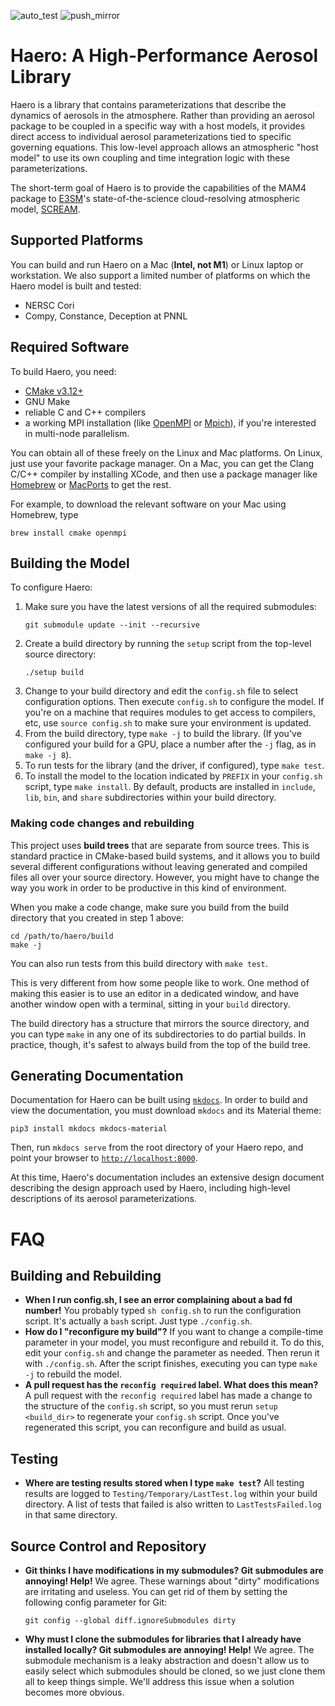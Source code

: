 ![auto_test](https://github.com/jeff-cohere/haero/actions/workflows/auto_test.yml/badge.svg)
![push_mirror](https://github.com/jeff-cohere/haero/actions/workflows/push_mirror.yml/badge.svg)

# Haero: A High-Performance Aerosol Library

Haero is a library that contains parameterizations that describe the dynamics of
aerosols in the atmosphere. Rather than providing an aerosol package to be
coupled in a specific way with a host models, it provides direct access to
individual aerosol parameterizations tied to specific governing equations. This
low-level approach allows an atmospheric "host model" to use its own coupling
and time integration logic with these parameterizations.

The short-term goal of Haero is to provide the capabilities of the MAM4 package
to [E3SM](https://github.com/E3SM-Project)'s state-of-the-science cloud-resolving
atmospheric model, [SCREAM](https://github.com/E3SM-Project/scream).

## Supported Platforms

You can build and run Haero on a Mac (**Intel, not M1**) or Linux laptop or
workstation. We also support a limited number of platforms on which the Haero
model is built and tested:

* NERSC Cori
* Compy, Constance, Deception at PNNL

## Required Software

To build Haero, you need:

* [CMake v3.12+](https://cmake.org/)
* GNU Make
* reliable C and C++ compilers
* a working MPI installation (like [OpenMPI](https://www.open-mpi.org/) or
  [Mpich](https://www.mpich.org/)), if you're interested in multi-node
  parallelism.

You can obtain all of these freely on the Linux and Mac platforms. On Linux,
just use your favorite package manager. On a Mac, you can get the Clang C/C++
compiler by installing XCode, and then use a package manager like
[Homebrew](https://brew.sh/) or [MacPorts](https://www.macports.org/) to get
the rest.

For example, to download the relevant software on your Mac using Homebrew, type

```
brew install cmake openmpi
```

## Building the Model

To configure Haero:

1. Make sure you have the latest versions of all the required submodules:
   ```
   git submodule update --init --recursive
   ```
2. Create a build directory by running the `setup` script from the top-level
   source directory:
   ```
   ./setup build
   ```
3. Change to your build directory and edit the `config.sh` file to select
   configuration options. Then execute `config.sh` to configure the model.
   If you're on a machine that requires modules to get access to compilers, etc,
   use `source config.sh` to make sure your environment is updated.
4. From the build directory, type `make -j` to build the library. (If you've
   configured your build for a GPU, place a number after the `-j` flag, as in
   `make -j 8`).
5. To run tests for the library (and the driver, if configured), type
   `make test`.
6. To install the model to the location indicated by `PREFIX` in your
   `config.sh` script, type `make install`. By default, products are installed
   in `include`, `lib`, `bin`, and `share` ѕubdirectories within your build
   directory.

### Making code changes and rebuilding

This project uses **build trees** that are separate from source trees. This
is standard practice in CMake-based build systems, and it allows you to build
several different configurations without leaving generated and compiled files
all over your source directory. However, you might have to change the way you
work in order to be productive in this kind of environment.

When you make a code change, make sure you build from the build directory that
you created in step 1 above:

```
cd /path/to/haero/build
make -j
```

You can also run tests from this build directory with `make test`.

This is very different from how some people like to work. One method of making
this easier is to use an editor in a dedicated window, and have another window
open with a terminal, sitting in your `build` directory.

The build directory has a structure that mirrors the source directory, and you
can type `make` in any one of its subdirectories to do partial builds. In
practice, though, it's safest to always build from the top of the build tree.

## Generating Documentation

Documentation for Haero can be built using
[`mkdocs`](https://squidfunk.github.io/mkdocs-material/).
In order to build and view the
documentation, you must download `mkdocs` and its Material theme:

```pip3 install mkdocs mkdocs-material```

Then, run `mkdocs serve` from the root directory of your Haero repo,
and point your browser to [`http://localhost:8000`](http://localhost:8000).

At this time, Haero's documentation includes an extensive design document
describing the design approach used by Haero, including high-level descriptions
of its aerosol parameterizations.

# FAQ

## Building and Rebuilding

+ **When I run config.sh, I see an error complaining about a bad fd number!**
  You probably typed `sh config.sh` to run the configuration script. It's
  actually a `bash` script. Just type `./config.sh`.
+ **How do I "reconfigure my build"?** If you want to change a compile-time
  parameter in your model, you must reconfigure and rebuild it. To do this,
  edit your `config.sh` and change the parameter as needed. Then rerun it with
  `./config.sh`. After the script finishes, executing you can type `make -j` to
  rebuild the model.
+ **A pull request has the `reconfig required` label. What does this mean?**
  A pull request with the `reconfig required` label has made a change to the
  structure of the `config.sh` script, so you must rerun `setup <build_dir>`
  to regenerate your `config.sh` script. Once you've regenerated this script,
  you can reconfigure and build as usual.

## Testing

+ **Where are testing results stored when I type `make test`?** All testing
 results are logged to `Testing/Temporary/LastTest.log` within your build
 directory. A list of tests that failed is also written to `LastTestsFailed.log`
 in that same directory.

## Source Control and Repository

+ **Git thinks I have modifications in my submodules? Git submodules are
  annoying! Help!** We agree. These warnings about "dirty" modifications
  are irritating and useless. You can get rid of them by setting the
  following config parameter for Git:

  ```
  git config --global diff.ignoreSubmodules dirty
  ```
+ **Why must I clone the submodules for libraries that I already have installed
  locally? Git submodules are annoying! Help!** We agree. The submodule
  mechanism is a leaky abstraction and doesn't allow us to easily select which
  submodules should be cloned, so we just clone them all to keep things simple.
  We'll address this issue when a solution becomes more obvious.


